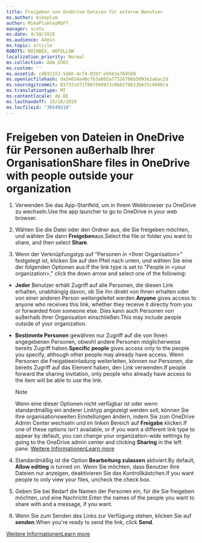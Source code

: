 ```yaml
---
title: Freigeben von OneDrive-Dateien für externe Benutzer
ms.author: mikeplum
author: MikePlumleyMSFT
manager: scotv
ms.date: 4/10/2018
ms.audience: Admin
ms.topic: article
ROBOTS: NOINDEX, NOFOLLOW
localization_priority: Normal
ms.collection: Adm_O365
ms.custom: ''
ms.assetid: cd031153-5db6-4cf4-92b7-eb562e7b9568
ms.openlocfilehash: da2e654a40cfb3a802a77526706b5093e2a6ac2d
ms.sourcegitcommit: 037331d71f06750d972c0b6278b23bb15c4806ca
ms.translationtype: MT
ms.contentlocale: de-DE
ms.lasthandoff: 10/18/2019
ms.locfileid: "36549218"
---
```

# <a name="share-files-in-onedrive-with-people-outside-your-organization"></a><span data-ttu-id="56c10-102">Freigeben von Dateien in OneDrive für Personen außerhalb Ihrer Organisation</span><span class="sxs-lookup"><span data-stu-id="56c10-102">Share files in OneDrive with people outside your organization</span></span>

1. <span data-ttu-id="56c10-103">Verwenden Sie das App-Startfeld, um in Ihrem Webbrowser zu OneDrive zu wechseln.</span><span class="sxs-lookup"><span data-stu-id="56c10-103">Use the app launcher to go to OneDrive in your web browser.</span></span> 
    
2. <span data-ttu-id="56c10-104">Wählen Sie die Datei oder den Ordner aus, die Sie freigeben möchten, und wählen Sie dann **Freigeben**aus.</span><span class="sxs-lookup"><span data-stu-id="56c10-104">Select the file or folder you want to share, and then select **Share**.</span></span> 
    
3. <span data-ttu-id="56c10-105">Wenn der Verknüpfungstyp auf "Personen in \<Ihrer Organisation\>" festgelegt ist, klicken Sie auf den Pfeil nach unten, und wählen Sie eine der folgenden Optionen aus:</span><span class="sxs-lookup"><span data-stu-id="56c10-105">If the link type is set to "People in \<your organization\>," click the down arrow and select one of the following:</span></span> 
    
  - <span data-ttu-id="56c10-106">**Jeder** Benutzer erhält Zugriff auf alle Personen, die diesen Link erhalten, unabhängig davon, ob Sie ihn direkt von Ihnen erhalten oder von einer anderen Person weitergeleitet werden.</span><span class="sxs-lookup"><span data-stu-id="56c10-106">**Anyone** gives access to anyone who receives this link, whether they receive it directly from you or forwarded from someone else.</span></span> <span data-ttu-id="56c10-107">Dies kann auch Personen von außerhalb Ihrer Organisation einschließen.</span><span class="sxs-lookup"><span data-stu-id="56c10-107">This may include people outside of your organization.</span></span> 
    
  - <span data-ttu-id="56c10-108">**Bestimmte Personen** gewähren nur Zugriff auf die von Ihnen angegebenen Personen, obwohl andere Personen möglicherweise bereits Zugriff haben.</span><span class="sxs-lookup"><span data-stu-id="56c10-108">**Specific people** gives access only to the people you specify, although other people may already have access.</span></span> <span data-ttu-id="56c10-109">Wenn Personen die Freigabeeinladung weiterleiten, können nur Personen, die bereits Zugriff auf das Element haben, den Link verwenden.</span><span class="sxs-lookup"><span data-stu-id="56c10-109">If people forward the sharing invitation, only people who already have access to the item will be able to use the link.</span></span> 
    
    > [!NOTE]
    > <span data-ttu-id="56c10-110">Wenn eine dieser Optionen nicht verfügbar ist oder wenn standardmäßig ein anderer Linktyp angezeigt werden soll, können Sie Ihre organisationsweiten Einstellungen ändern, indem Sie zum OneDrive Admin Center wechseln und im linken Bereich auf **Freigabe** klicken.</span><span class="sxs-lookup"><span data-stu-id="56c10-110">If one of these options isn't available, or if you want a different link type to appear by default, you can change your organization-wide settings by going to the OneDrive admin center and clicking **Sharing** in the left pane.</span></span> [<span data-ttu-id="56c10-111">Weitere Informationen</span><span class="sxs-lookup"><span data-stu-id="56c10-111">Learn more</span></span>](https://go.microsoft.com/fwlink/?linkid=871961)
  
4. <span data-ttu-id="56c10-112">Standardmäßig ist die Option **Bearbeitung zulassen** aktiviert.</span><span class="sxs-lookup"><span data-stu-id="56c10-112">By default, **Allow editing** is turned on.</span></span> <span data-ttu-id="56c10-113">Wenn Sie möchten, dass Benutzer Ihre Dateien nur anzeigen, deaktivieren Sie das Kontrollkästchen.</span><span class="sxs-lookup"><span data-stu-id="56c10-113">If you want people to only view your files, uncheck the check box.</span></span> 
    
5. <span data-ttu-id="56c10-114">Geben Sie bei Bedarf die Namen der Personen ein, für die Sie freigeben möchten, und eine Nachricht.</span><span class="sxs-lookup"><span data-stu-id="56c10-114">Enter the names of the people you want to share with and a message, if you want.</span></span>
    
6. <span data-ttu-id="56c10-115">Wenn Sie zum Senden des Links zur Verfügung stehen, klicken Sie auf **senden**.</span><span class="sxs-lookup"><span data-stu-id="56c10-115">When you're ready to send the link, click **Send**.</span></span> 
    
[<span data-ttu-id="56c10-116">Weitere Informationen</span><span class="sxs-lookup"><span data-stu-id="56c10-116">Learn more</span></span>](https://go.microsoft.com/fwlink/?linkid=871861)
  

